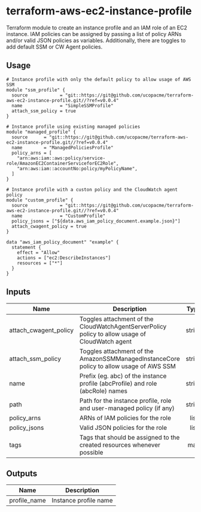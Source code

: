 # terraform-aws-ec2-instance-profile

Terraform module to create an instance profile and an IAM role of an EC2 instance. IAM policies can be assigned by passing a list of policy ARNs and/or valid JSON policies as variables. Additionally, there are toggles to add default SSM or CW Agent policies.

## Usage

```hcl
# Instance profile with only the default policy to allow usage of AWS SSM
module "ssm_profile" {
  source            = "git::https://git@github.com/ucopacme/terraform-aws-ec2-instance-profile.git//?ref=v0.0.4"
  name              = "SimpleSSMProfile"
  attach_ssm_policy = true
}

# Instance profile using existing managed policies
module "managed_profile" {
  source      = "git::https://git@github.com/ucopacme/terraform-aws-ec2-instance-profile.git//?ref=v0.0.4"
  name        = "ManagedPoliciesProfile"
  policy_arns = [
    "arn:aws:iam::aws:policy/service-role/AmazonEC2ContainerServiceforEC2Role",
    "arn:aws:iam::accountNo:policy/myPolicyName",
  ]
}

# Instance profile with a custon policy and the CloudWatch agent policy
module "custom_profile" {
  source            = "git::https://git@github.com/ucopacme/terraform-aws-ec2-instance-profile.git//?ref=v0.0.4"
  name              = "CustomProfile"
  policy_jsons = ["${data.aws_iam_policy_document.example.json}"]
  attach_cwagent_policy = true
}

data "aws_iam_policy_document" "example" {
  statement {
    effect = "Allow"
    actions = ["ec2:DescribeInstances"]
    resources = ["*"]
  }
}
```

## Inputs

| Name | Description | Type | Default | Required |
|------|-------------|:----:|:-----:|:-----:|
| attach\_cwagent\_policy | Toggles attachment of the CloudWatchAgentServerPolicy policy to allow usage of CloudWatch agent | string | `"false"` | no |
| attach\_ssm\_policy | Toggles attachment of the AmazonSSMManagedInstanceCore policy to allow usage of AWS SSM | string | `"false"` | no |
| name | Prefix \(eg. abc\) of the instance profile \(abcProfile\) and role \(abcRole\) names | string | n/a | yes |
| path | Path for the instance profile, role and user-managed policy \(if any\) | string | `"/"` | no |
| policy\_arns | ARNs of IAM policies for the role | list | `[]` | no |
| policy\_jsons | Valid JSON policies for the role | list | `[]` | no |
| tags | Tags that should be assigned to the created resources whenever possible | map | `{}` | no |

## Outputs

| Name | Description |
|------|-------------|
| profile\_name | Instance profile name |



